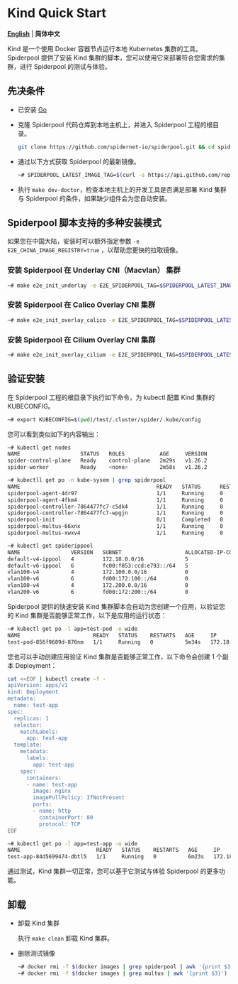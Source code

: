 # Kind Quick Start

[**English**](./get-started-kind.md) | **简体中文**

Kind 是一个使用 Docker 容器节点运行本地 Kubernetes 集群的工具。Spiderpool 提供了安装 Kind 集群的脚本，您可以使用它来部署符合您需求的集群，进行 Spiderpool 的测试与体验。

## 先决条件

* 已安装 [Go](https://go.dev/)

* 克隆 Spiderpool 代码仓库到本地主机上，并进入 Spiderpool 工程的根目录。

    ```bash
    git clone https://github.com/spidernet-io/spiderpool.git && cd spiderpool
    ```

* 通过以下方式获取 Spiderpool 的最新镜像。

    ```bash
    ~# SPIDERPOOL_LATEST_IMAGE_TAG=$(curl -s https://api.github.com/repos/spidernet-io/spiderpool/releases | jq -r '.[].tag_name | select(("^v1.[0-9]*.[0-9]*$"))' | head -n 1)
    ```

* 执行 `make dev-doctor`，检查本地主机上的开发工具是否满足部署 Kind 集群与 Spiderpool 的条件，如果缺少组件会为您自动安装。

## Spiderpool 脚本支持的多种安装模式

如果您在中国大陆，安装时可以额外指定参数 `-e E2E_CHINA_IMAGE_REGISTRY=true` ，以帮助您更快的拉取镜像。

### 安装 Spiderpool 在 Underlay CNI（Macvlan） 集群
  
  ```bash
  ~# make e2e_init_underlay -e E2E_SPIDERPOOL_TAG=$SPIDERPOOL_LATEST_IMAGE_TAG
  ```

### 安装 Spiderpool 在 Calico Overlay CNI 集群

  ```bash
  ~# make e2e_init_overlay_calico -e E2E_SPIDERPOOL_TAG=$SPIDERPOOL_LATEST_IMAGE_TAG
  ```

### 安装 Spiderpool 在 Cilium Overlay CNI 集群

  ```bash
  ~# make e2e_init_overlay_cilium -e E2E_SPIDERPOOL_TAG=$SPIDERPOOL_LATEST_IMAGE_TAG
  ```

## 验证安装

在 Spiderpool 工程的根目录下执行如下命令，为 kubectl 配置 Kind 集群的 KUBECONFIG。

```bash
~# export KUBECONFIG=$(pwd)/test/.cluster/spider/.kube/config
```

您可以看到类似如下的内容输出：

```bash
~# kubectl get nodes
NAME                   STATUS   ROLES           AGE     VERSION
spider-control-plane   Ready    control-plane   2m29s   v1.26.2
spider-worker          Ready    <none>          2m58s   v1.26.2

~# kubectll get po -n kube-sysem | grep spiderpool
NAME                                           READY   STATUS      RESTARTS   AGE                                
spiderpool-agent-4dr97                         1/1     Running     0          3m
spiderpool-agent-4fkm4                         1/1     Running     0          3m
spiderpool-controller-7864477fc7-c5dk4         1/1     Running     0          3m
spiderpool-controller-7864477fc7-wpgjn         1/1     Running     0          3m
spiderpool-init                                0/1     Completed   0          3m
spiderpool-multus-66xnx                        1/1     Running     0          3m
spiderpool-multus-xwxv4                        1/1     Running     0          3m

~# kubectl get spiderippool
NAME                VERSION   SUBNET                    ALLOCATED-IP-COUNT   TOTAL-IP-COUNT   DEFAULT
default-v4-ippool   4         172.18.0.0/16             5                    253              true      
default-v6-ippool   6         fc00:f853:ccd:e793::/64   5                    253              true      
vlan100-v4          4         172.100.0.0/16            0                    2559             false
vlan100-v6          6         fd00:172:100::/64         0                    65009            false
vlan100-v4          4         172.200.0.0/16            0                    2559             false
vlan200-v6          6         fd00:172:200::/64         0                    65009            false
```

Spiderpool 提供的快速安装 Kind 集群脚本会自动为您创建一个应用，以验证您的 Kind 集群是否能够正常工作，以下是应用的运行状态：

```bash
~# kubectl get po -l app=test-pod -o wide
NAME                       READY   STATUS    RESTARTS   AGE     IP             NODE            NOMINATED NODE   READINESS GATES
test-pod-856f9689d-876nm   1/1     Running   0          5m34s   172.18.40.63   spider-worker   <none>           <none>
```

您也可以手动创建应用验证 Kind 集群是否能够正常工作，以下命令会创建 1 个副本 Deployment：

```bash
cat <<EOF | kubectl create -f -
apiVersion: apps/v1
kind: Deployment
metadata:
  name: test-app
spec:
  replicas: 1
  selector:
    matchLabels:
      app: test-app
  template:
    metadata:
      labels:
        app: test-app
    spec:
      containers:
      - name: test-app
        image: nginx
        imagePullPolicy: IfNotPresent
        ports:
        - name: http
          containerPort: 80
          protocol: TCP
EOF
```

```bash
~# kubectl get po -l app=test-app -o wide
NAME                        READY   STATUS    RESTARTS   AGE     IP              NODE                   NOMINATED NODE   READINESS GATES
test-app-84d5699474-dbtl5   1/1     Running   0          6m23s   172.18.40.112   spider-control-plane   <none>           <none>
```

通过测试，Kind 集群一切正常，您可以基于它测试与体验 Spiderpool 的更多功能。

## 卸载

* 卸载 Kind 集群

    执行 `make clean` 卸载 Kind 集群。

* 删除测试镜像

    ```bash
    ~# docker rmi -f $(docker images | grep spiderpool | awk '{print $3}')
    ~# docker rmi -f $(docker images | grep multus | awk '{print $3}')
    ```
